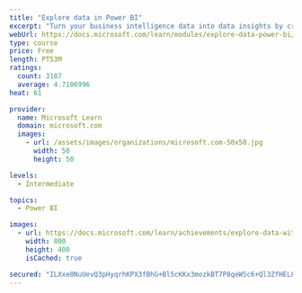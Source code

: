 ```yaml
---
title: "Explore data in Power BI"
excerpt: "Turn your business intelligence data into data insights by creating and configuring Power BI dashboards."
webUrl: https://docs.microsoft.com/learn/modules/explore-data-power-bi/
type: course
price: Free
length: PT53M
ratings:
  count: 3187
  average: 4.7106996
heat: 61

provider:
  name: Microsoft Learn
  domain: microsoft.com
  images:
    - url: /assets/images/organizations/microsoft.com-50x50.jpg
      width: 50
      height: 50

levels:
  - Intermediate

topics:
  - Power BI

images:
  - url: https://docs.microsoft.com/learn/achievements/explore-data-with-power-bi-desktop-social.png
    width: 800
    height: 400
    isCached: true

secured: "ILXxe0NuUevQ3pHyqrhKPX3fBhG+Bl5cKKx3mozkBT7P8qeWSc6+Ql3ZfHELL5MVsU6OMMRZvr0AQbMhVA8FqOAFKE0nBs+YVvBDqat2hAzg8bZ77uks2Dqm90zhzm18CTzvnChossZ2IG5eRTdUKHmQWcpOOnb9RqnmRP2NKK7CTR+a/gHFrRsdoDENEtIQOWR9w7n7qGm3VYQr7xTOW2z5ufZ6perfiEqz8PPnvWzzN8rSnjNg+48kqnJwHkZSU9ePGoepWKW59oRC+Pz74qFA34Nzk8fNLm0X3yAPCv0RakN5pedIkqh6QBKu95KwSrferyC0J9ENxFLZt5ccm2b9gSCztBRDX5BedKUNApH8Q9280TJZMHv8ElNuY0S4QFdrolNG9bNzAYDr5rLk9QhMJhKbVqbmnPb3QFf1fE4=;VV8z7b/JTiB7nJcMs8kyrQ=="
---
```


